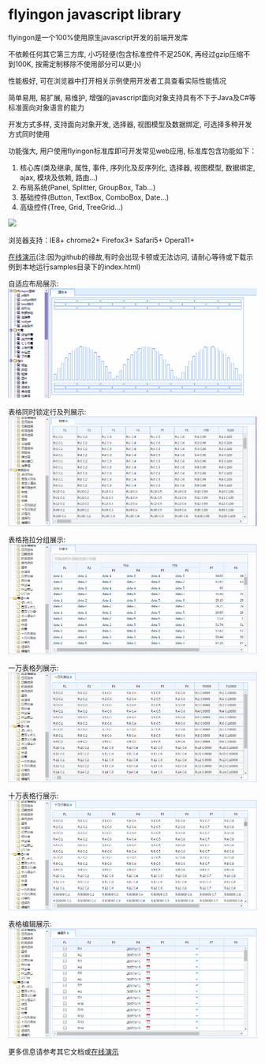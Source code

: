 flyingon javascript library
========

flyingon是一个100%使用原生javascript开发的前端开发库

不依赖任何其它第三方库, 小巧轻便(包含标准控件不足250K, 再经过gzip压缩不到100K, 按需定制移除不使用部分可以更小)

性能极好, 可在浏览器中打开相关示例使用开发者工具查看实际性能情况

简单易用, 易扩展, 易维护, 增强的javascript面向对象支持具有不下于Java及C#等标准面向对象语言的能力

开发方式多样, 支持面向对象开发, 选择器, 视图模型及数据绑定, 可选择多种开发方式同时使用

功能强大, 用户使用flyingon标准库即可开发常见web应用, 标准库包含功能如下：

1. 核心库(类及继承, 属性, 事件, 序列化及反序列化, 选择器, 视图模型, 数据绑定, ajax, 模块及依赖, 路由...)
2. 布局系统(Panel, Splitter, GroupBox, Tab...)
3. 基础控件(Button, TextBox, ComboBox, Date...)
4. 高级控件(Tree, Grid, TreeGrid...)

![](https://www.travis-ci.org/freeoasoft/flyingon-ui.svg?branch=master)

浏览器支持：IE8+ chrome2+ Firefox3+ Safari5+ Opera11+


[在线演示](https://freeoasoft.github.io/flyingon-ui/samples/index.html)(注:因为github的缘故,有时会出现卡顿或无法访问, 请耐心等待或下载示例到本地运行samples目录下的index.html)


自适应布局展示:
![](images/layout.gif)


表格同时锁定行及列展示:
![](images/grid-lock.gif)


表格拖拉分组展示:
![](images/grid-group.gif)


一万表格列展示:
![](images/grid-10k.gif)


十万表格行展示:
![](images/grid-100k.gif)


表格编辑展示:
![](images/grid-edit.gif)
    


更多信息请参考其它文档或[在线演示](https://freeoasoft.github.io/flyingon-ui/samples/index.html)


